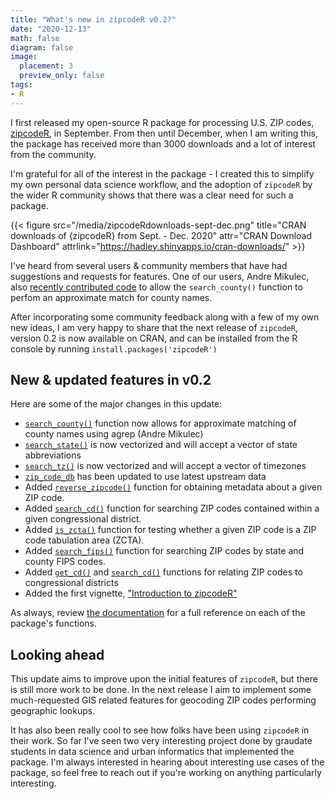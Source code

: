 ```yaml
---
title: "What's new in zipcodeR v0.2?"
date: "2020-12-13"
math: false
diagram: false
image:
  placement: 3
  preview_only: false
tags:
- R
---
```


I first released my open-source R package for processing U.S. ZIP codes, [zipcodeR](https://cran.r-project.org/web/packages/zipcodeR/index.html), in September. From then until December, when I am writing this, the package has received more than 3000 downloads and a lot of interest from the community.

 I'm grateful for all of the interest in the package - I created this to simplify my own personal data science workflow, and the adoption of `zipcodeR` by the wider R community shows that there was a clear need for such a package.


{{< figure src="/media/zipcodeRdownloads-sept-dec.png" title="CRAN downloads of {zipcodeR} from Sept. - Dec. 2020" attr="CRAN Download Dashboard" attrlink="https://hadley.shinyapps.io/cran-downloads/" >}}

I've heard from several users & community members that have had suggestions and requests for features. One of our users, Andre Mikulec, also [recently contributed code](https://github.com/gavinrozzi/zipcodeR/issues/2) to allow the `search_county()` function to perfom an approximate match for county names.  

After incorporating some community feedback along with a few of my own new ideas, I am very happy to share that the next release of `zipcodeR`, version 0.2 is now available on CRAN, and can be installed from the R console by running `install.packages('zipcodeR')`

## New & updated features in v0.2

Here are some of the major changes in this update:

- [`search_county()`](https://gavinrozzi.github.io/zipcodeR/reference/search_county.html) function now allows for approximate matching of county names using agrep (Andre Mikulec)
- [`search_state()`](https://gavinrozzi.github.io/zipcodeR/reference/search_state.html) is now vectorized and will accept a vector of state abbreviations
- [`search_tz()`](https://gavinrozzi.github.io/zipcodeR/reference/search_tz.html) is now vectorized and will accept a vector of timezones
- [`zip_code_db`](https://gavinrozzi.github.io/zipcodeR/reference/zip_code_db.html) has been updated to use latest upstream data
- Added [`reverse_zipcode()`](https://gavinrozzi.github.io/zipcodeR/reference/reverse_zipcode.html) function for obtaining metadata about a given ZIP code.
- Added [`search_cd()`](https://gavinrozzi.github.io/zipcodeR/reference/search_cd.html) function for searching ZIP codes contained within a given congressional district.
- Added [`is_zcta()`](https://gavinrozzi.github.io/zipcodeR/reference/is_zcta.html) function for testing whether a given ZIP code is a ZIP code tabulation area (ZCTA).
- Added [`search_fips()`](https://gavinrozzi.github.io/zipcodeR/reference/search_fips.html) function for searching ZIP codes by state and county FIPS codes.
- Added [`get_cd()`](https://gavinrozzi.github.io/zipcodeR/reference/get_cd.html) and [`search_cd()`](https://gavinrozzi.github.io/zipcodeR/reference/search_cd.html) functions for relating ZIP codes to congressional districts
- Added the first vignette, ["Introduction to zipcodeR"](https://gavinrozzi.github.io/zipcodeR/articles/zipcodeR.html)

As always, review [the documentation](https://gavinrozzi.github.io/zipcodeR/index.html) for a full reference on each of the package's functions.

## Looking ahead

This update aims to improve upon the initial features of `zipcodeR`, but there is still more work to be done. In the next release I aim to implement some much-requested GIS related features for geocoding ZIP codes performing geographic lookups.

It has also been really cool to see how folks have been using `zipcodeR` in their work. So far I've seen two very interesting project done by graudate students in data science and urban informatics that implemented the package. I'm always interested in hearing about interesting use cases of the package, so feel free to reach out if you're working on anything particularly interesting.